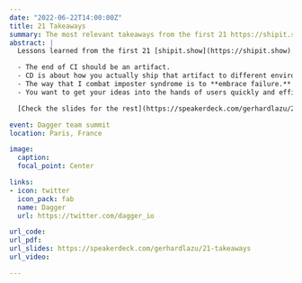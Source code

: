 ```yaml
---
date: "2022-06-22T14:00:00Z"
title: 21 Takeaways
summary: The most relevant takeaways from the first 21 https://shipit.show episodes
abstract: |
  Lessons learned from the first 21 [shipit.show](https://shipit.show) episodes:

  - The end of CI should be an artifact.
  - CD is about how you actually ship that artifact to different environments.
  - The way that I combat imposter syndrome is to **embrace failure.**
  - You want to get your ideas into the hands of users quickly and efficiently so that you can **learn, adapt & change.**

  [Check the slides for the rest](https://speakerdeck.com/gerhardlazu/21-takeaways)

event: Dagger team summit
location: Paris, France

image:
  caption:
  focal_point: Center

links:
- icon: twitter
  icon_pack: fab
  name: Dagger
  url: https://twitter.com/dagger_io

url_code:
url_pdf:
url_slides: https://speakerdeck.com/gerhardlazu/21-takeaways
url_video:

---
```

